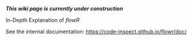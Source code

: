 ***This wiki page is currently under construction***

In-Depth Explanation of *flowR*

See the internal documentation: <https://code-inspect.github.io/flowr/doc/>

